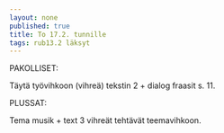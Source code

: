 ```yaml
---
layout: none
published: true
title: To 17.2. tunnille
tags: rub13.2 läksyt
---
```

PAKOLLISET:

Täytä työvihkoon (vihreä) tekstin 2 + dialog fraasit s. 11.

PLUSSAT:

Tema musik + text 3 vihreät tehtävät teemavihkoon.
